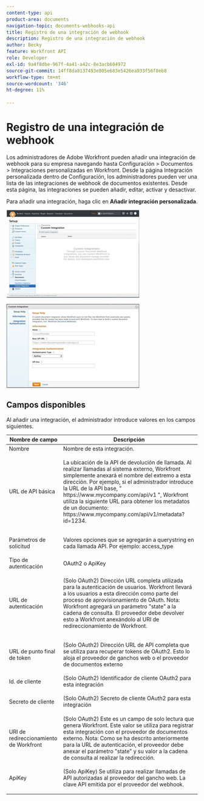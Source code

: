 ```yaml
---
content-type: api
product-area: documents
navigation-topic: documents-webhooks-api
title: Registro de una integración de webhook
description: Registro de una integración de webhook
author: Becky
feature: Workfront API
role: Developer
exl-id: 9a4f8dbe-967f-4a41-a42c-8e3acb604972
source-git-commit: 14ff8da8137493e805e683e5426ea933f56f8eb8
workflow-type: tm+mt
source-wordcount: '346'
ht-degree: 11%

---
```



# Registro de una integración de webhook

Los administradores de Adobe Workfront pueden añadir una integración de webhook para su empresa navegando hasta Configuración > Documentos > Integraciones personalizadas en Workfront. Desde la página Integración personalizada dentro de Configuración, los administradores pueden ver una lista de las integraciones de webhook de documentos existentes. Desde esta página, las integraciones se pueden añadir, editar, activar y desactivar.

Para añadir una integración, haga clic en **Añadir integración personalizada**.

![](assets/webhooks-integration-350x230.png)

![](assets/webhooks-integration-2-350x220.png)

## Campos disponibles

Al añadir una integración, el administrador introduce valores en los campos siguientes.

<table style="table-layout:auto"> 
 <col> 
 <col> 
 <thead> 
  <tr> 
   <th>Nombre de campo</th> 
   <th>Descripción</th> 
  </tr> 
 </thead> 
 <tbody> 
  <tr> 
   <td>Nombre</td> 
   <td>Nombre de esta integración.</td> 
  </tr> 
  <tr> 
   <td>URL de API básica</td> 
   <td> <p>La ubicación de la API de devolución de llamada. Al realizar llamadas al sistema externo, Workfront simplemente anexará el nombre del extremo a esta dirección. Por ejemplo, si el administrador introduce la URL de la API base, " https://www.mycompany.com/api/v1 ", Workfront utiliza la siguiente URL para obtener los metadatos de un documento: https://www.mycompany.com/api/v1/metadata?id=1234.</p> </td> 
  </tr> 
  <tr> 
   <td>Parámetros de solicitud</td> 
   <td> <p>Valores opciones que se agregarán a querystring en cada llamada API. Por ejemplo: access_type </p> </td> 
  </tr> 
  <tr> 
   <td>Tipo de autenticación</td> 
   <td>OAuth2 o ApiKey</td> 
  </tr> 
  <tr> 
   <td>URL de autenticación</td> 
   <td> <p>(Solo OAuth2) Dirección URL completa utilizada para la autenticación de usuarios. Workfront llevará a los usuarios a esta dirección como parte del proceso de aprovisionamiento de OAuth. Nota: Workfront agregará un parámetro "state" a la cadena de consulta. El proveedor debe devolver esto a Workfront anexándolo al URI de redireccionamiento de Workfront.</p> </td> 
  </tr> 
  <tr> 
   <td>URL de punto final de token</td> 
   <td> <p>(Solo OAuth2) Dirección URL de API completa que se utiliza para recuperar tokens de OAuth2. Esto lo aloja el proveedor de ganchos web o el proveedor de documentos externo</p> </td> 
  </tr> 
  <tr> 
   <td>Id. de cliente</td> 
   <td>(Solo OAuth2) Identificador de cliente OAuth2 para esta integración</td> 
  </tr> 
  <tr> 
   <td>Secreto de cliente</td> 
   <td> <p>(Solo OAuth2) Secreto de cliente OAuth2 para esta integración</p> </td> 
  </tr> 
  <tr> 
   <td>URI de redireccionamiento de Workfront</td> 
   <td>(Solo OAuth2) Este es un campo de solo lectura que genera Workfront. Este valor se utiliza para registrar esta integración con el proveedor de documentos externo. Nota: Como se ha descrito anteriormente para la URL de autenticación, el proveedor debe anexar el parámetro "state" y su valor a la cadena de consulta al realizar la redirección.</td> 
  </tr> 
  <tr> 
   <td>ApiKey</td> 
   <td> <p>(Solo ApiKey) Se utiliza para realizar llamadas de API autorizadas al proveedor del gancho web. La clave API emitida por el proveedor del webhook.</p> </td> 
  </tr> 
 </tbody> 
</table>
